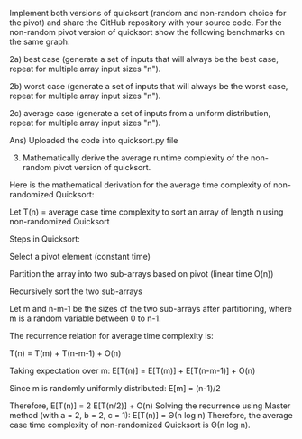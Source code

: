 Implement both versions of quicksort (random and non-random choice for the pivot) and share the GitHub repository with your source code. 
For the non-random pivot version of quicksort show the following benchmarks on the same graph: 

  2a) best case (generate a set of inputs that will always be the best case, repeat for multiple array input sizes "n"). 

  2b) worst case (generate a set of inputs that will always be the worst case, repeat for multiple array input sizes "n"). 

  2c) average case (generate a set of inputs from a uniform distribution, repeat for multiple array input sizes "n"). 

  Ans) Uploaded the code into quicksort.py file 

3. Mathematically derive the average runtime complexity of the non-random pivot version of quicksort. 

Here is the mathematical derivation for the average time complexity of non-randomized Quicksort: 

Let T(n) = average case time complexity to sort an array of length n using non-randomized Quicksort 

  Steps in Quicksort: 

  Select a pivot element (constant time) 

Partition the array into two sub-arrays based on pivot (linear time O(n)) 

Recursively sort the two sub-arrays 

Let m and n-m-1 be the sizes of the two sub-arrays after partitioning, where m is a random variable between 0 to n-1. 

The recurrence relation for average time complexity is: 

T(n) = T(m) + T(n-m-1) + O(n) 

Taking expectation over m: E[T(n)] = E[T(m)] + E[T(n-m-1)] + O(n) 

Since m is randomly uniformly distributed: E[m] = (n-1)/2 

Therefore, 
E[T(n)] = 2 E[T(n/2)] + O(n) 
Solving the recurrence using Master method (with a = 2, b = 2, c = 1): E[T(n)] = Θ(n log n) 
Therefore, the average case time complexity of non-randomized Quicksort is Θ(n log n). 
